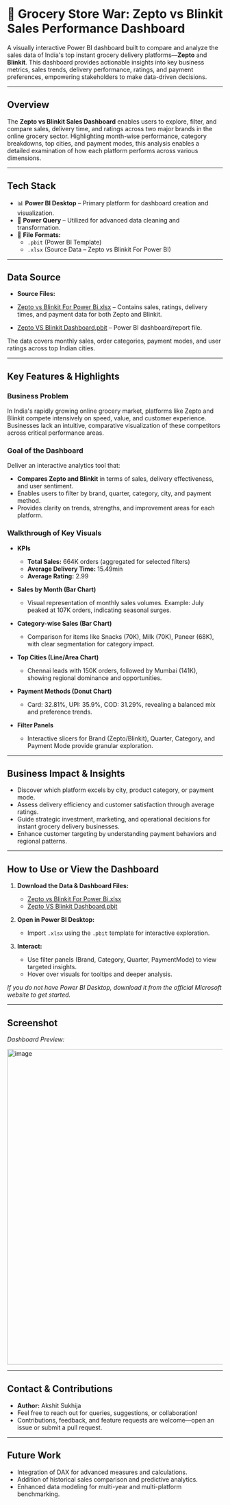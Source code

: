 # 🛒 Grocery Store War: Zepto vs Blinkit Sales Performance Dashboard

A visually interactive Power BI dashboard built to compare and analyze the sales data of India's top instant grocery delivery platforms—**Zepto** and **Blinkit**. This dashboard provides actionable insights into key business metrics, sales trends, delivery performance, ratings, and payment preferences, empowering stakeholders to make data-driven decisions.

***

## Overview

The **Zepto vs Blinkit Sales Dashboard** enables users to explore, filter, and compare sales, delivery time, and ratings across two major brands in the online grocery sector. Highlighting month-wise performance, category breakdowns, top cities, and payment modes, this analysis enables a detailed examination of how each platform performs across various dimensions.

***

## Tech Stack

- 📊 **Power BI Desktop** – Primary platform for dashboard creation and visualization.
- 📂 **Power Query** – Utilized for advanced data cleaning and transformation.
- 📝 **File Formats:**  
  -  `.pbit` (Power BI Template)  
  -  `.xlsx` (Source Data – Zepto vs Blinkit For Power BI)
    
***

## Data Source

- **Source Files:**
  
- [Zepto vs Blinkit For Power Bi.xlsx](./Zepto%20vs%20Blinkit%20For%20Power%20Bi.xlsx) – Contains sales, ratings, delivery times, and payment data for both Zepto and Blinkit.
  
- [Zepto VS Blinkit Dashboard.pbit](./Zepto%20VS%20Blinkit%20Dashboard.pbit) – Power BI dashboard/report file.


The data covers monthly sales, order categories, payment modes, and user ratings across top Indian cities.

***

## Key Features & Highlights

### Business Problem
In India's rapidly growing online grocery market, platforms like Zepto and Blinkit compete intensively on speed, value, and customer experience. Businesses lack an intuitive, comparative visualization of these competitors across critical performance areas.

### Goal of the Dashboard
Deliver an interactive analytics tool that:
- **Compares Zepto and Blinkit** in terms of sales, delivery effectiveness, and user sentiment.
- Enables users to filter by brand, quarter, category, city, and payment method.
- Provides clarity on trends, strengths, and improvement areas for each platform.

### Walkthrough of Key Visuals

- **KPIs**
  - **Total Sales:** 664K orders (aggregated for selected filters)
  - **Average Delivery Time:** 15.49min
  - **Average Rating:** 2.99

- **Sales by Month (Bar Chart)**
  - Visual representation of monthly sales volumes. Example: July peaked at 107K orders, indicating seasonal surges.

- **Category-wise Sales (Bar Chart)**
  - Comparison for items like Snacks (70K), Milk (70K), Paneer (68K), with clear segmentation for category impact.

- **Top Cities (Line/Area Chart)**
  - Chennai leads with 150K orders, followed by Mumbai (141K), showing regional dominance and opportunities.

- **Payment Methods (Donut Chart)**
  - Card: 32.81%, UPI: 35.9%, COD: 31.29%, revealing a balanced mix and preference trends.

- **Filter Panels**
  - Interactive slicers for Brand (Zepto/Blinkit), Quarter, Category, and Payment Mode provide granular exploration.

***

## Business Impact & Insights

- Discover which platform excels by city, product category, or payment mode.
- Assess delivery efficiency and customer satisfaction through average ratings.
- Guide strategic investment, marketing, and operational decisions for instant grocery delivery businesses.
- Enhance customer targeting by understanding payment behaviors and regional patterns.

***

## How to Use or View the Dashboard

1. **Download the Data & Dashboard Files:**
   - [Zepto vs Blinkit For Power Bi.xlsx](./Zepto%20vs%20Blinkit%20For%20Power%20Bi.xlsx)
   - [Zepto VS Blinkit Dashboard.pbit](./Zepto%20VS%20Blinkit%20Dashboard.pbit)

2. **Open in Power BI Desktop:**
   - Import `.xlsx` using the `.pbit` template for interactive exploration.

3. **Interact:**
   - Use filter panels (Brand, Category, Quarter, PaymentMode) to view targeted insights.
   - Hover over visuals for tooltips and deeper analysis.

_If you do not have Power BI Desktop, download it from the official Microsoft website to get started._

***

## Screenshot

_Dashboard Preview:_

<img width="1310" height="735" alt="image" src="https://github.com/user-attachments/assets/902055b5-fe33-4be4-b9ad-287a4c2b8ce1" />


***

## Contact & Contributions

- **Author:** Akshit Sukhija
- Feel free to reach out for queries, suggestions, or collaboration!
- Contributions, feedback, and feature requests are welcome—open an issue or submit a pull request.

***

## Future Work

- Integration of DAX for advanced measures and calculations.
- Addition of historical sales comparison and predictive analytics.
- Enhanced data modeling for multi-year and multi-platform benchmarking.
